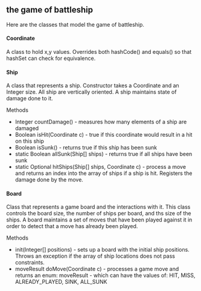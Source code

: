 ## the game of battleship

Here are the classes that model the game of battleship.

#### Coordinate

A class to hold x,y values.  Overrides both hashCode() and equals() so that hashSet can check for equivalence.
  
#### Ship

A class that represents a ship.  Constructor takes a Coordinate and an Integer size.  All ship are vertically oriented.  A ship maintains state of damage done to it.  
  
Methods

* Integer countDamage() - measures how many elements of a ship are damaged
* Boolean isHit(Coordinate c) - true if this coordinate would result in a hit on this ship
* Boolean isSunk() - returns true if this ship has been sunk
* static Boolean allSunk(Ship[] ships) - returns true if all ships have been sunk
* static Optional<Integer> hitShips(Ship[] ships, Coordinate c) - process a move and returns an index into the array of ships if a ship is hit.  Registers the damage done by the move.
    
#### Board

Class that represents a game board and the interactions with it. This class controls the board size, the number of ships per board, and ths size of the ships. A board maintains a set of moves that have been played against it in order to detect that a move has already been played.

Methods

* init(Integer[] positions) - sets up a board with the initial ship positions.  Throws an exception if the array of ship locations does not pass constraints. 
* moveResult doMove(Coordinate c) - processes a game move and returns an enum: moveResult - which can have the values of: HIT, MISS, ALREADY_PLAYED, SINK, ALL_SUNK

